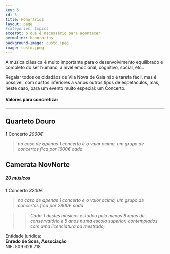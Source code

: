 ```yaml
---
key: 5
id: 5
title: Honorários
layout: page
#categories: topics
excerpt: o que é necessário para acontecer
permalink: honorarios
background-image: custo.jpeg
image: custo.jpeg
---
```


A música clássica é muito importante para o desenvolvimento equilibrado e completo do ser humano, a nível emocional, cognitivo, social, etc..

Regalar todos os cidadãos de Vila Nova de Gaia não é tarefa fácil, mas é possível, com custos inferiores a vários outros tipos de espetáculos, mas, neste caso, para um evento muito especial: um Concerto.

#### Valores para concretizar

---

## Quarteto Douro

**1** Concerto    *2000€*   	                
> *no caso de apenas 1 concerto é o valor acima,  um grupo de concertos fica por 1600€ cada*


## Camerata NovNorte
##### 20 músicos

**1** Concerto     *3200€*   	                
>*no caso de apenas 1 concerto é o valor acima,  um grupo de concertos fica por 2800€ cada*

>> *Cada 1 destes músicos estudou pelo menos 8 anos de conservatório e 5 anos numa escola superior, contemplados com uma licenciatura ou mestrado;*

Entidade jurídica:  
**Enredo de Sons, Associação**  
NIF: 509 626 718


